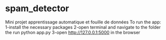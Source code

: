 # spam_detector
Mini projet apprentissage automatique et fouille de données
To run the app:
1-install the necessary packages
2-open terminal and navigate to the folder the run python app.py
3-open  http://127.0.0.1:5000 in the browser
